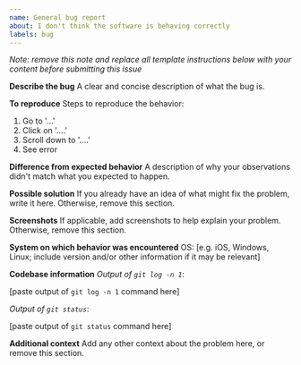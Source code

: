 ```yaml
---
name: General bug report
about: I don't think the software is behaving correctly
labels: bug
---
```


*Note: remove this note and replace all template instructions below with your content before submitting this issue*

**Describe the bug**
A clear and concise description of what the bug is.

**To reproduce**
Steps to reproduce the behavior:
1. Go to '...'
2. Click on '....'
3. Scroll down to '....'
4. See error

**Difference from expected behavior**
A description of why your observations didn't match what you expected to happen.

**Possible solution**
If you already have an idea of what might fix the problem, write it here.  Otherwise, remove this section.

**Screenshots**
If applicable, add screenshots to help explain your problem.  Otherwise, remove this section.

**System on which behavior was encountered**
OS: [e.g. iOS, Windows, Linux; include version and/or other information if it may be relevant]

**Codebase information**
*Output of `git log -n 1`*:

[paste output of `git log -n 1` command here]

*Output of `git status`*:

[paste output of `git status` command here]

**Additional context**
Add any other context about the problem here, or remove this section.
